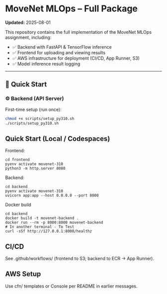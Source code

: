 # MoveNet MLOps – Full Package

**Updated:** 2025-08-01

This repository contains the full implementation of the MoveNet MLOps assignment, including:

- ✅ Backend with FastAPI & TensorFlow inference
- ✅ Frontend for uploading and viewing results
- ✅ AWS infrastructure for deployment (CI/CD, App Runner, S3)
- ✅ Model inference result logging

---

## 🚀 Quick Start

### ⚙️ Backend (API Server)

First-time setup (run once):

```bash
chmod +x scripts/setup_py310.sh
./scripts/setup_py310.sh
```

## Quick Start (Local / Codespaces)
Frontend:
```
cd frontend
pyenv activate movenet-310
python3 -m http.server 8080
```
Backend:
```
cd backend
pyenv activate movenet-310
uvicorn app:app --host 0.0.0.0 --port 8000
```

Docker build
```
cd backend
docker build -t movenet-backend .
docker run --rm -p 8000:8000 movenet-backend
# In another terminal - To Test
curl -sSf http://127.0.0.1:8000/healthz

```

## CI/CD
See .github/workflows/ (frontend to S3; backend to ECR → App Runner).

## AWS Setup
Use cfn/ templates or Console per README in earlier messages.